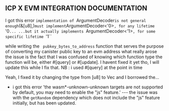 ## ICP X EVM INTEGRATION DOCUMENTATION

I got this error 
`implementation of `ArgumentDecoder` is not general enough
`(&[u8],)` must implement `ArgumentDecoder<'0>`, for any lifetime `'0`...
...but it actually implements `ArgumentDecoder<'1>`, for some specific lifetime `'1``

while writing the ` pubkey_bytes_to_address` function that serves the purpose of converting my canister public key to an evm address
what really arose the issue is the fact that I was confused of knowing which function type the function will be, either #[query] or #[update]. I havent fixed it yet tho, I will update this while I fix that. 
NB : i used #[query] at the point in time

Yeah, I fixed it by changing the type from [u8] to Vec<u8> and I borrowed the...


* i got this error 'the wasm*-unknown-unknown targets are not supported by default, you may need to enable the "js" feature.'
--- the issue was with the `getRandom` dependency which does not include the "js" feature initially, but has been updated.